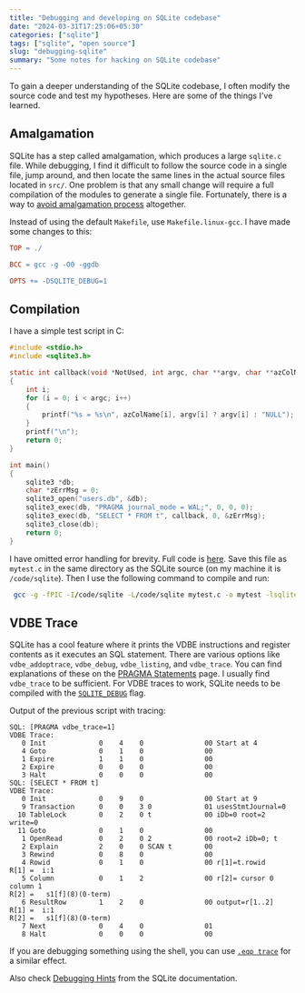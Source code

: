 ```yaml
---
title: "Debugging and developing on SQLite codebase"
date: "2024-03-31T17:25:06+05:30"
categories: ["sqlite"]
tags: ["sqlite", "open source"]
slug: "debugging-sqlite"
summary: "Some notes for hacking on SQLite codebase"
---
```


To gain a deeper understanding of the SQLite codebase, I often modify the source code and test my hypotheses. Here are some of the things I've learned.

## Amalgamation

SQLite has a step called amalgamation, which produces a large `sqlite.c` file. While debugging, I find it difficult to follow the source code in a single file, jump around, and then locate the same lines in the actual source files located in `src/`. One problem is that any small change will require a full compilation of the modules to generate a single file. Fortunately, there is a way to [avoid amalgamation process](https://sqlite.org/forum/forumpost/722232fc5fc0f3b5) altogether.

Instead of using the default `Makefile`, use `Makefile.linux-gcc`. I have made some changes to this:

```makefile
TOP = ./

BCC = gcc -g -O0 -ggdb

OPTS += -DSQLITE_DEBUG=1
```

## Compilation

I have a simple test script in C:

```c
#include <stdio.h>
#include <sqlite3.h>

static int callback(void *NotUsed, int argc, char **argv, char **azColName)
{
    int i;
    for (i = 0; i < argc; i++)
    {
        printf("%s = %s\n", azColName[i], argv[i] ? argv[i] : "NULL");
    }
    printf("\n");
    return 0;
}

int main()
{
    sqlite3 *db;
    char *zErrMsg = 0;
    sqlite3_open("users.db", &db);
    sqlite3_exec(db, "PRAGMA journal_mode = WAL;", 0, 0, 0);
    sqlite3_exec(db, "SELECT * FROM t", callback, 0, &zErrMsg);
    sqlite3_close(db);
    return 0;
}
```

I have omitted error handling for brevity. Full code is [here](https://gist.github.com/avinassh/01315875aef4fd8c93808c233b4e65a8). Save this file as `mytest.c` in the same directory as the SQLite source (on my machine it is `/code/sqlite`). Then I use the following command to compile and run:

```bash
 gcc -g -fPIC -I/code/sqlite -L/code/sqlite mytest.c -o mytest -lsqlite3 -ldl -O0 -g -ggdb
```

## VDBE Trace

SQLite has a cool feature where it prints the VDBE instructions and register contents as it executes an SQL statement. There are various options like `vdbe_addoptrace`, `vdbe_debug`, `vdbe_listing`, and `vdbe_trace`. You can find explanations of these on the [PRAGMA Statements](https://www.sqlite.org/pragma.html) page. I usually find `vdbe_trace` to be sufficient. For VDBE traces to work, SQLite needs to be compiled with the [`SQLITE_DEBUG`](https://www.sqlite.org/compile.html#debug) flag.

Output of the previous script with tracing:

```
SQL: [PRAGMA vdbe_trace=1]
VDBE Trace:
   0 Init             0    4    0               00 Start at 4
   4 Goto             0    1    0               00
   1 Expire           1    1    0               00
   2 Expire           0    0    0               00
   3 Halt             0    0    0               00
SQL: [SELECT * FROM t]
VDBE Trace:
   0 Init             0    9    0               00 Start at 9
   9 Transaction      0    0    3 0             01 usesStmtJournal=0
  10 TableLock        0    2    0 t             00 iDb=0 root=2 write=0
  11 Goto             0    1    0               00
   1 OpenRead         0    2    0 2             00 root=2 iDb=0; t
   2 Explain          2    0    0 SCAN t        00
   3 Rewind           0    8    0               00
   4 Rowid            0    1    0               00 r[1]=t.rowid
R[1] =  i:1
   5 Column           0    1    2               00 r[2]= cursor 0 column 1
R[2] =   s1[f](8)(0-term)
   6 ResultRow        1    2    0               00 output=r[1..2]
R[1] =  i:1
R[2] =   s1[f](8)(0-term)
   7 Next             0    4    0               01
   8 Halt             0    0    0               00
```

If you are debugging something using the shell, you can use [`.eqp trace`](https://www.sqlite.org/debugging.html) for a similar effect.

Also check [Debugging Hints](https://www.sqlite.org/debugging.html) from the SQLite documentation.